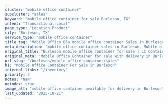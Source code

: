 ```yaml
---
cluster: "mobile office container"
subcluster: "sales"
keyword: "mobile office container for sale Burleson, TX"
intent: "Transactional-Local"
page_type: "Location-Product"
city: "Burleson, TX"
service_type: "mobile office container"
title_tag: "Mobile Office B5a mobile office container Sales in Burleson | LC Container"
meta_description: "mobile office container sales in Burleson. Mobile office containers for workspace solutions. Fast delivery, competitive pricing. Serving mobile office container area. Quote ID: 6CX. Call (214) 524-4168 for your free quote today."
original_title: "Burleson mobile office container for sale | LC Container"
original_meta: "Mobile Office Container for sale with delivery in Burleson, TX. LC Container — local Since 2003. Get pricing today."
url_slug: "/burleson/mobile-office-container/sales"
h1: "Mobile Office Container For Sale in Burleson"
internal_links: "/inventory"
priority: 3
notes: "NaN"
noindex: true
image_alt: "mobile office container available for delivery in Burleson"
last_updated: "2025-10-21"
---
```


<!-- TODO: Add unique city/inventory copy, images, and internal links here. -->
